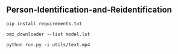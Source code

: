 ## Person-Identification-and-Reidentification

```
pip install requirements.txt
```
```
omz_downloader --list model.lst
```
```
python run.py -i utils/text.mp4
```
